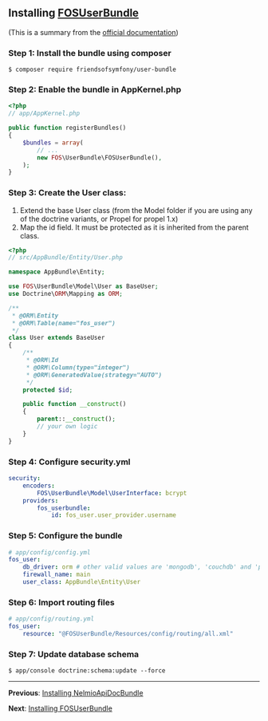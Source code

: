 

## Installing [FOSUserBundle](https://github.com/nelmio/NelmioApiDocBundle)
(This is a summary from the [official documentation](https://symfony.com/doc/master/bundles/FOSUserBundle/index.html))
### Step 1: Install the bundle using composer

```
$ composer require friendsofsymfony/user-bundle

```

### Step 2: Enable the bundle in AppKernel.php

```php
<?php
// app/AppKernel.php

public function registerBundles()
{
    $bundles = array(
        // ...
        new FOS\UserBundle\FOSUserBundle(),
    );
}
```

### Step 3: Create the User class:

1. Extend the base User class (from the Model folder if you are using any of the doctrine variants, or Propel for propel 1.x)
2. Map the id field. It must be protected as it is inherited from the parent class.

```php
<?php
// src/AppBundle/Entity/User.php

namespace AppBundle\Entity;

use FOS\UserBundle\Model\User as BaseUser;
use Doctrine\ORM\Mapping as ORM;

/**
 * @ORM\Entity
 * @ORM\Table(name="fos_user")
 */
class User extends BaseUser
{
    /**
     * @ORM\Id
     * @ORM\Column(type="integer")
     * @ORM\GeneratedValue(strategy="AUTO")
     */
    protected $id;

    public function __construct()
    {
        parent::__construct();
        // your own logic
    }
}
```
### Step 4: Configure security.yml
```yaml
security:
    encoders:
        FOS\UserBundle\Model\UserInterface: bcrypt
    providers:
        fos_userbundle:
            id: fos_user.user_provider.username
```

### Step 5: Configure the bundle
```yaml
# app/config/config.yml
fos_user:
    db_driver: orm # other valid values are 'mongodb', 'couchdb' and 'propel'
    firewall_name: main
    user_class: AppBundle\Entity\User
```

### Step 6: Import routing files
```yaml
# app/config/routing.yml
fos_user:
    resource: "@FOSUserBundle/Resources/config/routing/all.xml"
```

### Step 7: Update database schema
```
$ app/console doctrine:schema:update --force
```

---

**Previous**: [Installing NelmioApiDocBundle](3_installing_nelmio_apidoc.md)

**Next**: [Installing FOSUserBundle](5_installing_fos_oauthserver.md)

